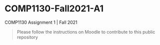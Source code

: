 # COMP1130-Fall2021-A1
COMP1130 Assignment 1 | Fall 2021

> Please follow the instructions on Moodle to contribute to this public repository
